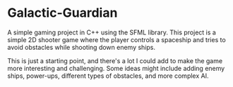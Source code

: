 # Galactic-Guardian

A simple gaming project in C++ using the SFML library. This project is a simple 2D shooter game where the player controls a spaceship and tries to avoid obstacles while shooting down enemy ships.

This is just a starting point, and there's a lot I could add to make the game more interesting and challenging. Some ideas might include adding enemy ships, power-ups, different types of obstacles, and more complex AI.
